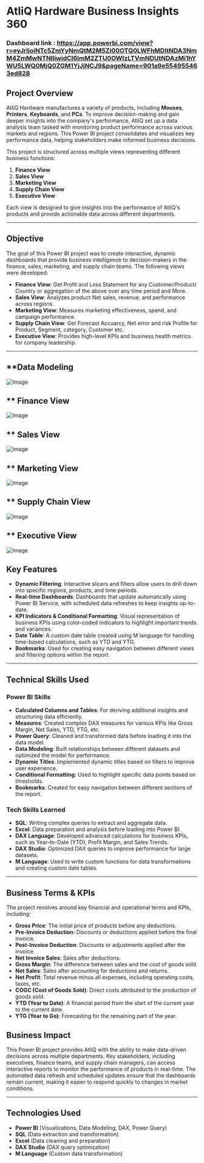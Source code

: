 # **AtliQ Hardware Business Insights 360**

### Dashboard link : https://app.powerbi.com/view?r=eyJrIjoiNTc5ZmYyNmQtM2M5Zi00OTQ0LWFhMDItNDA3NmM4ZmMwNTNlIiwidCI6ImM2ZTU0OWIzLTVmNDUtNDAzMi1hYWU5LWQ0MjQ0ZGM1YjJjNCJ9&pageName=901a9e554955463ed828

## **Project Overview**
AtliQ Hardware manufactures a variety of products, including **Mouses**, **Printers**, **Keyboards**, and **PCs**. To improve decision-making and gain deeper insights into the company's performance, AtliQ set up a data analysis team tasked with monitoring product performance across various markets and regions. This Power BI project consolidates and visualizes key performance data, helping stakeholders make informed business decisions.

This project is structured across multiple views representing different business functions:
1. **Finance View**
2. **Sales View**
3. **Marketing View**
4. **Supply Chain View**
5. **Executive View**

Each view is designed to give insights into the performance of AtliQ's products and provide actionable data across different departments.

---

## **Objective**
The goal of this Power BI project was to create interactive, dynamic dashboards that provide business intelligence to decision-makers in the finance, sales, marketing, and supply chain teams. The following views were developed:

- **Finance View**: Get Profit and Loss Statement for any Customer/Product/ Country or aggregation of the above over any time period and More.
- **Sales View**: Analyzes product Net sales, revenue, and performance across regions.
- **Marketing View**: Measures marketing effectiveness, spend, and campaign performance.
- **Supply Chain View**: Get Forecast Accuarcy, Net error and risk Profile for Product, Segment, category, Customer etc.
- **Executive View**: Provides high-level KPIs and business health metrics for company leadership.

---
## **Data Modeling

![Image](https://github.com/user-attachments/assets/6735259b-2aa8-4216-9046-41d351fe2f44)

## ** Finance View
![Image](https://github.com/user-attachments/assets/ecec0dc5-e42a-4147-81c9-950d74c23f0e)

## ** Sales View

![Image](https://github.com/user-attachments/assets/1a2f920d-c1b2-4448-8ae5-28b41aec1b62)

## ** Marketing View

![Image](https://github.com/user-attachments/assets/018ef385-c54d-4d29-96fc-8520a7e01062)

## ** Supply Chain View

![Image](https://github.com/user-attachments/assets/f7424629-8156-4692-bbdf-a10912532ff2)

## ** Executive View

![Image](https://github.com/user-attachments/assets/310c4685-da02-4e72-b1d0-99165706107a)

## **Key Features**
- **Dynamic Filtering**: Interactive slicers and filters allow users to drill down into specific regions, products, and time periods.
- **Real-time Dashboards**: Dashboards that update automatically using Power BI Service, with scheduled data refreshes to keep insights up-to-date.
- **KPI Indicators & Conditional Formatting**: Visual representation of business KPIs using color-coded indicators to highlight important trends and variances.
- **Date Table**: A custom date table created using M language for handling time-based calculations, such as YTD and YTG.
- **Bookmarks**: Used for creating easy navigation between different views and filtering options within the report.

---

## **Technical Skills Used**

### **Power BI Skills**
- **Calculated Columns and Tables**: For deriving additional insights and structuring data efficiently.
- **Measures**: Created complex DAX measures for various KPIs like Gross Margin, Net Sales, YTD, YTG, etc.
- **Power Query**: Cleaned and transformed data before loading it into the data model.
- **Data Modeling**: Built relationships between different datasets and optimized the model for performance.
- **Dynamic Titles**: Implemented dynamic titles based on filters to improve user experience.
- **Conditional Formatting**: Used to highlight specific data points based on thresholds.
- **Bookmarks**: Created for easy navigation between different sections of the report.

### **Tech Skills Learned**
- **SQL**: Writing complex queries to extract and aggregate data.
- **Excel**: Data preparation and analysis before loading into Power BI.
- **DAX Language**: Developed advanced calculations for business KPIs, such as Year-to-Date (YTD), Profit Margin, and Sales Trends.
- **DAX Studio**: Optimized DAX queries to improve performance for large datasets.
- **M Language**: Used to write custom functions for data transformations and creating custom date tables.

---

## **Business Terms & KPIs**
The project revolves around key financial and operational terms and KPIs, including:
- **Gross Price**: The initial price of products before any deductions.
- **Pre-Invoice Deduction**: Discounts or deductions applied before the final invoice.
- **Post-Invoice Deduction**: Discounts or adjustments applied after the invoice.
- **Net Invoice Sales**: Sales after deductions.
- **Gross Margin**: The difference between sales and the cost of goods sold.
- **Net Sales**: Sales after accounting for deductions and returns.
- **Net Profit**: Total revenue minus all expenses, including operating costs, taxes, etc.
- **COGC (Cost of Goods Sold)**: Direct costs attributed to the production of goods sold.
- **YTD (Year to Date)**: A financial period from the start of the current year to the current date.
- **YTG (Year to Go)**: Forecasting for the remaining part of the year.


## **Business Impact**
This Power BI project provides AtliQ with the ability to make data-driven decisions across multiple departments. Key stakeholders, including executives, finance teams, and supply chain managers, can access interactive reports to monitor the performance of products in real-time. The automated data refresh and scheduled updates ensure that the dashboards remain current, making it easier to respond quickly to changes in market conditions.

---



## **Technologies Used**
- **Power BI** (Visualizations, Data Modeling, DAX, Power Query)
- **SQL** (Data extraction and transformation)
- **Excel** (Data cleaning and preparation)
- **DAX Studio** (DAX query optimization)
- **M Language** (Custom data transformation)
